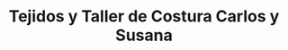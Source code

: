 ---
title: "Tejidos y Taller de Costura Carlos y Susana"
url: /la-linea-de-la-concepcion/tejidos-y-taller-de-costura-carlos-y-susana/
shop: coser
---